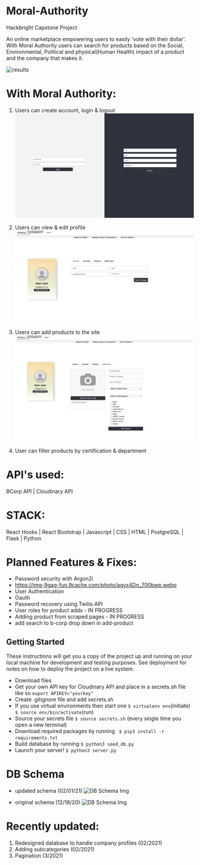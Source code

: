 # Moral-Authority
Hackbright Capstone Project

An online marketplace empowering users to easily 'vote with their dollar'.
With Moral Authority users can search for products based on  the Social, Environmental, Political and physical(Human Health) impact of a product and the company that makes it.

![results](/static/img/readme/landing.png)

# With Moral Authority:

1. Users can create account, login & logout
![results](static/img/readme/login-signup.png)

2. Users can view & edit profile
![results](static/img/readme/profile.png)

3. Users can add products to the site
![results](static/img/readme/add-product.png)

4. User can filter products by certification & department

# API's used:
BCorp API |  Cloudinary API

# STACK:
React Hooks | React Bootstrap | Javascript | CSS | HTML | PostgreSQL | Flask | Python

# Planned Features & Fixes:
* Password security with Argon2i
* https://img-9gag-fun.9cache.com/photo/agyx4Dn_700bwp.webp
* User Authentication
* Oauth
* Password recovery using Twilio API
* User roles for product adds - IN PROGRESS
* Adding product from scraped pages - IN PROGRESS
* add search to b-corp drop down in add-product

## Getting Started

These instructions will get you a copy of the project up and running on your local machine for development and testing purposes. See deployment for notes on how to deploy the project on a live system.

- Download files
- Get your own API key for Cloudinary API and place in a secrets.sh file like so `export APIKEY="yourkey"`
- Create .gitignore file and add secrets.sh
- If you use virtual environments then start one `$ virtualenv env`(initiate) `$ source env/bin/activate`(run)
- Source your secrets file `$ source secrets.sh` (every single time you open a new terminal)
- Download required packages by running ` $ pip3 install -r requirements.txt`
- Build database by running `$ python3 seed_db.py`
- Launch your server! `$ python3 server.py`

# DB Schema

* updated schema (02/01/21)
![DB Schema Img](https://res.cloudinary.com/purcella/image/upload/v1612219040/testFolder/moral-authority_2_arltah.png)

* original schema (12/18/20)
![DB Schema Img](https://res.cloudinary.com/purcella/image/upload/v1608593131/testFolder/Screen_Shot_2020-12-20_at_6.44.20_PM_rlbmta.png)

# Recently updated:
1. Redesigned database to handle company profiles (02/2021)
2. Adding subcategories (02/2021)
3. Pagination (3/2021)